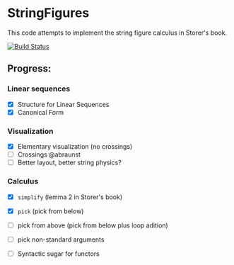 # StringFigures

This code attempts to implement the string figure calculus in Storer's book.

[![Build Status](https://github.com/abraunst/StringFigures.jl/actions/workflows/CI.yml/badge.svg?branch=main)](https://github.com/abraunst/StringFigures.jl/actions/workflows/CI.yml?query=branch%3Amain)

## Progress:

### Linear sequences
- [x] Structure for Linear Sequences
- [x] Canonical Form

### Visualization
- [x] Elementary visualization (no crossings)
- [ ] Crossings @abraunst
- [ ] Better layout, better string physics?

### Calculus
- [x] `simplify` (lemma 2 in Storer's book)
- [x] `pick` (pick from below)
- [ ] pick from above (pick from below plus loop adition)
- [ ] pick non-standard arguments
- [ ] Syntactic sugar for functors

